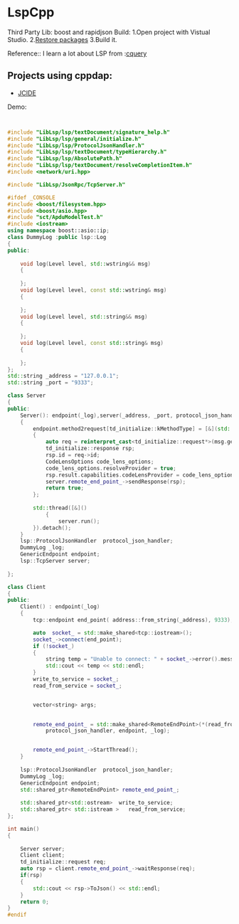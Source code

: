 # LspCpp
Third Party Lib: boost and rapidjson
Build:
 1.Open project with Vistual Studio.
 2.[Restore packages][3]
 3.Build it.
 
Reference::
 I learn a lot about LSP from :[cquery][1]

## Projects using cppdap:
* [JCIDE](https://www.javacardos.com/tools)

 Demo:
```cpp


#include "LibLsp/lsp/textDocument/signature_help.h"
#include "LibLsp/lsp/general/initialize.h"
#include "LibLsp/lsp/ProtocolJsonHandler.h"
#include "LibLsp/lsp/textDocument/typeHierarchy.h"
#include "LibLsp/lsp/AbsolutePath.h"
#include "LibLsp/lsp/textDocument/resolveCompletionItem.h"
#include <network/uri.hpp>

#include "LibLsp/JsonRpc/TcpServer.h"

#ifdef _CONSOLE
#include <boost/filesystem.hpp>
#include <boost/asio.hpp>
#include "sct/ApduModelTest.h"
#include <iostream>
using namespace boost::asio::ip;
class DummyLog :public lsp::Log
{
public:
	
	void log(Level level, std::wstring&& msg)
	{
		
	};
	void log(Level level, const std::wstring& msg)
	{
		
	};
	void log(Level level, std::string&& msg)
	{
		
	};
	void log(Level level, const std::string& msg)
	{
		
	};
};
std::string _address = "127.0.0.1";
std::string _port = "9333";

class Server
{
public:
	Server(): endpoint(_log),server(_address, _port, protocol_json_handler, endpoint, _log)
	{
		endpoint.method2request[td_initialize::kMethodType] = [&](std::unique_ptr<LspMessage> msg)
		{
			auto req = reinterpret_cast<td_initialize::request*>(msg.get());
			td_initialize::response rsp;
			rsp.id = req->id;
			CodeLensOptions code_lens_options;
			code_lens_options.resolveProvider = true;
			rsp.result.capabilities.codeLensProvider = code_lens_options;
			server.remote_end_point_->sendResponse(rsp);
			return true;
		};
		
		std::thread([&]()
			{
				server.run();
		}).detach();
	}
	lsp::ProtocolJsonHandler  protocol_json_handler;
	DummyLog _log;
	GenericEndpoint endpoint;
	lsp::TcpServer server;
	
};

class Client
{
public:
	Client() : endpoint(_log)
	{
		tcp::endpoint end_point( address::from_string(_address), 9333);

		auto  socket_ = std::make_shared<tcp::iostream>();
		socket_->connect(end_point);
		if (!socket_)
		{
			string temp = "Unable to connect: " + socket_->error().message();
			std::cout << temp << std::endl;
		}
		write_to_service = socket_;
		read_from_service = socket_;


		vector<string> args;

	
		remote_end_point_ = std::make_shared<RemoteEndPoint>(*(read_from_service.get()), *(write_to_service.get()),
			protocol_json_handler, endpoint, _log);


		remote_end_point_->StartThread();
	}
	
	lsp::ProtocolJsonHandler  protocol_json_handler;
	DummyLog _log;
	GenericEndpoint endpoint;
	std::shared_ptr<RemoteEndPoint> remote_end_point_;
	
	std::shared_ptr<std::ostream>  write_to_service;
	std::shared_ptr< std::istream >   read_from_service;
};

int main() 
{
	
	Server server;
	Client client;
	td_initialize::request req;
	auto rsp = client.remote_end_point_->waitResponse(req);
	if(rsp)
	{
		std::cout << rsp->ToJson() << std::endl;
	}
	return 0;
}
#endif


```

[1]: https://github.com/cquery-project/cquery "cquery:"
[2]: https://www.javacardos.com/tools "JcKit:"
[3]: https://docs.microsoft.com/en-us/nuget/consume-packages/package-restore "Package Restore"